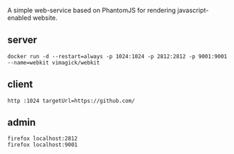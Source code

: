 A simple web-service based on PhantomJS for rendering javascript-enabled website.

## server

    docker run -d --restart=always -p 1024:1024 -p 2812:2812 -p 9001:9001 --name=webkit vimagick/webkit

## client

    http :1024 targetUrl=https://github.com/

## admin

    firefox localhost:2812
    firefox localhost:9001
